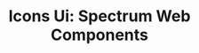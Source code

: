 ---
layout: examples.njk
title: 'Icons Ui: Spectrum Web Components'
displayName: Icons Ui
componentName: icons-ui
tags:
  - component-examples
---